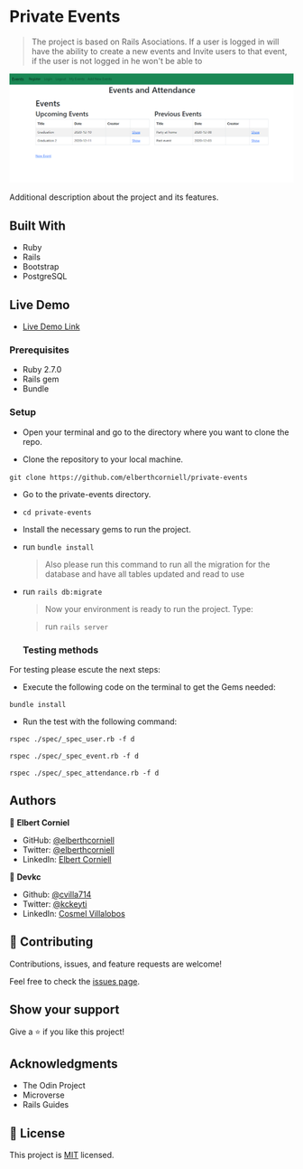 # Private Events

> The project is based on Rails Asociations. If a user is logged in
> will have the ability to create a new events and Invite users to that event, if the user is not logged in
> he won't be able to

![screenshot](./.github/capture.png)

Additional description about the project and its features.

## Built With

- Ruby
- Rails
- Bootstrap
- PostgreSQL

## Live Demo

- [Live Demo Link](https://shielded-forest-12569.herokuapp.com/events)

### Prerequisites

- Ruby 2.7.0
- Rails gem
- Bundle

### Setup

- Open your terminal and go to the directory where you want to clone the repo.

- Clone the repository to your local machine.

`git clone https://github.com/elberthcorniell/private-events`

- Go to the private-events directory.

- `cd private-events`

- Install the necessary gems to run the project.

- run `bundle install`

  > Also please run this command to run all the migration for the database and have all tables updated and read to use

- run `rails db:migrate`

  > Now your environment is ready to run the project. Type:

  > run `rails server`

  ### Testing methods

For testing please escute the next steps:

- Execute the following code on the terminal to get the Gems needed:

```
bundle install
```

- Run the test with the following command:

```
rspec ./spec/_spec_user.rb -f d
```

```
rspec ./spec/_spec_event.rb -f d
```

```
rspec ./spec/_spec_attendance.rb -f d
```

## Authors

👤 **Elbert Corniel**

- GitHub: [@elberthcorniell](https://github.com/elberthcorniell)
- Twitter: [@elberthcorniell](https://twitter.com/elberthcorniell)
- LinkedIn: [Elbert Corniell](https://www.linkedin.com/in/elbert-corniell-989183159/)

👤 **Devkc**

- Github: [@cvilla714](https://github.com/cvilla714)
- Twitter: [@kckeyti](https://twitter.com/kckeyti)
- LinkedIn: [Cosmel Villalobos](https://www.linkedin.com/in/cosvilla/)

## 🤝 Contributing

Contributions, issues, and feature requests are welcome!

Feel free to check the [issues page](https://github.com/elberthcorniell/private-events/issues).

## Show your support

Give a ⭐️ if you like this project!

## Acknowledgments

- The Odin Project
- Microverse
- Rails Guides

## 📝 License

This project is [MIT](./LICENSE) licensed.
